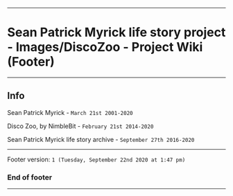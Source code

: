 
***

# Sean Patrick Myrick life story project - Images/DiscoZoo - Project Wiki (Footer)

***

## Info

Sean Patrick Myrick - `March 21st 2001-2020`

Disco Zoo, by NimbleBit - `February 21st 2014-2020`

Sean Patrick Myrick life story archive - `September 27th 2016-2020`

***

Footer version: `1 (Tuesday, September 22nd 2020 at 1:47 pm)`

### End of footer

***
